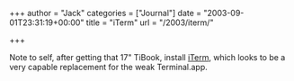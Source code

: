 +++
author = "Jack"
categories = ["Journal"]
date = "2003-09-01T23:31:19+00:00"
title = "iTerm"
url = "/2003/iterm/"

+++

Note to self, after getting that 17" TiBook, install [iTerm][1], which looks to be a very capable replacement for the weak Terminal.app.

 [1]: http://iterm.sourceforge.net/